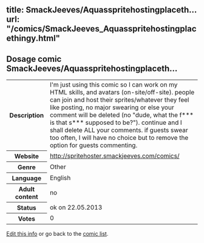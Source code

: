 title: SmackJeeves/Aquasspritehostingplaceth...
url: "/comics/SmackJeeves_Aquasspritehostingplacethingy.html"
---
Dosage comic SmackJeeves/Aquasspritehostingplaceth...
-----------------------------------------

<p id="msg"></p>
<script type="text/javascript">
if (window.location.search === '?edit_info_mail=sent_ok') {
  var elem = document.getElementById("msg");
  elem.innerHTML = 'Edited information sucessfully sent for review, which is usually done daily. Thanks!';
  elem.className = 'ok';
}
</script>
<table class="comicinfo">
<tr>
<th>Description</th><td>I'm just using this comic so I can work on my HTML skills, and avatars (on-site/off-site). people can join and host their sprites/whatever they feel like posting, no major swearing or else your comment will be deleted (no &quot;dude, what the f*** is that s*** supposed to be?&quot;). continue and I shall delete ALL your comments. if guests swear too often, I will have no choice but to remove the option for guests commenting.</td>
</tr>
<tr>
<th>Website</th><td><a href="http://spritehoster.smackjeeves.com/comics/">http://spritehoster.smackjeeves.com/comics/</a></td>
</tr>
<tr>
<th>Genre</th><td>Other</td>
</tr>
<tr>
<th>Language</th><td>English</td>
</tr>
<tr>
<th>Adult content</th><td>no</td>
</tr>
<tr>
<th>Status</th><td>ok on 22.05.2013</td>
</tr>
<tr>
<th>Votes</th><td>0</td>
</tr>
</table>

[Edit this info](SmackJeeves_Aquasspritehostingplacethingy_edit.html) or go back to the [comic list](../comic-index.html).
